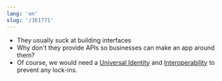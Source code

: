 ```yaml
---
lang: 'en'
slug: '/3E1771'
---
```


- They usually suck at building interfaces
- Why don't they provide APIs so businesses can make an app around them?
- Of course, we would need a [Universal Identity](./../.././docs/pages/Universal%20Identity.md) and [Interoperability](./../.././docs/pages/Interoperability.md) to prevent any lock-ins.

<head>
  <html lang="en-US"/>
</head>
